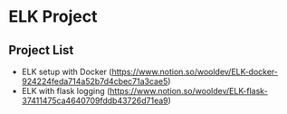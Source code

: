 # ELK Project

## Project List
- ELK setup with Docker (https://www.notion.so/wooldev/ELK-docker-924224feda714a52b7d4cbec71a3cae5)
- ELK with flask logging (https://www.notion.so/wooldev/ELK-flask-37411475ca4640709fddb43726d71ea9)
